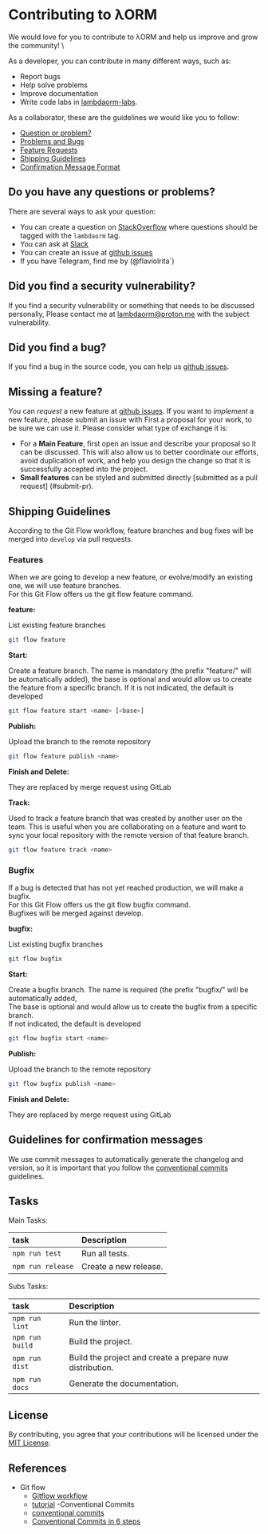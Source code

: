 # Contributing to λORM

We would love for you to contribute to λORM and help us improve and grow the community! \

As a developer, you can contribute in many different ways, such as:

- Report bugs
- Help solve problems
- Improve documentation
- Write code labs in [lambdaorm-labs](https://github.com/lambda-orm/lambdaorm-labs).

As a collaborator, these are the guidelines we would like you to follow:

- [Question or problem?](#do-you-have-any-questions-or-problems)
- [Problems and Bugs](#did-you-find-a-bug)
- [Feature Requests](#missing-a-feature)
- [Shipping Guidelines](#shipping-guidelines)
- [Confirmation Message Format](#guidelines-for-confirmation-messages)

## Do you have any questions or problems?

There are several ways to ask your question:

- You can create a question on [StackOverflow](https://stackoverflow.com/questions/tagged/lambdaorm) where questions should be tagged with the `lambdaorm` tag.
- You can ask at [Slack](https://join.slack.com/t/nuevoespaciod-xo58767/shared_invite/zt-29ix7pc2r-Wd_ZBWnWRDv_5DM4NPtVhQ)
- You can create an issue at [github issues](https://github.com/lambda-orm/lambdaorm/issues)
- If you have Telegram, find me by (@flaviolrita`)

## Did you find a security vulnerability?

If you find a security vulnerability or something that needs to be discussed personally,
Please contact me at [lambdaorm@proton.me](mailto:lambdaorm@proton.me) with the subject vulnerability.

## Did you find a bug?

If you find a bug in the source code, you can help us [github issues](https://github.com/lambda-orm/lambdaorm/issues).

## Missing a feature?

You can *request* a new feature at [github issues](https://github.com/lambda-orm/lambdaorm/issues).
If you want to *implement* a new feature, please submit an issue with
First a proposal for your work, to be sure we can use it.
Please consider what type of exchange it is:

- For a **Main Feature**, first open an issue and describe your proposal so it can be
discussed. This will also allow us to better coordinate our efforts, avoid duplication of work,
and help you design the change so that it is successfully accepted into the project.
- **Small features** can be styled and submitted directly [submitted as a pull request] (#submit-pr).

## Shipping Guidelines

According to the Git Flow workflow, feature branches and bug fixes will be merged into `develop` via pull requests.

### Features

When we are going to develop a new feature, or evolve/modify an existing one, we will use feature branches. \
For this Git Flow offers us the git flow feature command.

**feature:**

List existing feature branches

```bash
git flow feature
```

**Start:**

Create a feature branch. The name is mandatory (the prefix "feature/" will be automatically added), the base is optional and would allow us to create the feature from a specific branch. If it is not indicated, the default is developed

```bash
git flow feature start <name> [<base>]
```

**Publish:**

Upload the branch to the remote repository

```bash
git flow feature publish <name>
```

**Finish and Delete:**

They are replaced by merge request using GitLab

**Track:**

Used to track a feature branch that was created by another user on the team. This is useful when you are collaborating on a feature and want to sync your local repository with the remote version of that feature branch.

```bash
git flow feature track <name>
```

### Bugfix

If a bug is detected that has not yet reached production, we will make a bugfix. \
For this Git Flow offers us the git flow bugfix command. \
Bugfixes will be merged against develop.

**bugfix:**

List existing bugfix branches

```bash
git flow bugfix
```

**Start:**

Create a bugfix branch. The name is required (the prefix "bugfix/" will be automatically added, \
The base is optional and would allow us to create the bugfix from a specific branch. \
If not indicated, the default is developed

```bash
git flow bugfix start <name>
```

**Publish:**

Upload the branch to the remote repository

```bash
git flow bugfix publish <name>
```

**Finish and Delete:**

They are replaced by merge request using GitLab

## Guidelines for confirmation messages

We use commit messages to automatically generate the changelog and version, so it is important that you follow the [conventional commits](https://www.conventionalcommits.org/en/v1.0.0/) guidelines.

## Tasks

Main Tasks:

| task   															| Description                                  									  		|
|:-----------------------------------	|:--------------------------------------------------------------------|
| `npm run test`											| Run all tests. 															  											|
| `npm run release`										| Create a new release. 																							|

Subs Tasks:

| task   															| Description                                  									  		|
|:-----------------------------------	|:--------------------------------------------------------------------|
| `npm run lint`											| Run the linter. 																										|
| `npm run build`											| Build the project. 																									|
| `npm run dist`											| Build the project and create a prepare nuw distribution. 						|
| `npm run docs`											| Generate the documentation. 																				|

## License

By contributing, you agree that your contributions will be licensed under the [MIT License](https://github.com/lambda-orm/lambdaorm/blob/main/LICENSE).

## References

- Git flow
  - [Gitflow workflow](https://www.atlassian.com/git/tutorials/comparing-workflows/gitflow-workflow)
  - [tutorial](https://desarrollowp.com/blog/tutoriales/aprende-git-de-manera-sencilla-git-flow/)
-Conventional Commits
  - [conventional commits](https://www.conventionalcommits.org/en/v1.0.0/)
  - [Conventional Commits in 6 steps](https://angrynerds.co/blog/master-your-git-log-with-conventional-commits-in-6-steps/)

